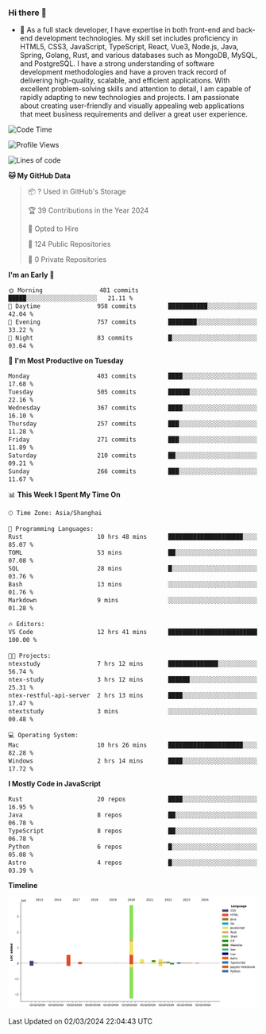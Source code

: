 ### Hi there 👋

- 🌱 As a full stack developer, I have expertise in both front-end and back-end development technologies. My skill set includes proficiency in HTML5, CSS3, JavaScript, TypeScript, React, Vue3, Node.js, Java, Spring, Golang, Rust, and various databases such as MongoDB, MySQL, and PostgreSQL. I have a strong understanding of software development methodologies and have a proven track record of delivering high-quality, scalable, and efficient applications. With excellent problem-solving skills and attention to detail, I am capable of rapidly adapting to new technologies and projects. I am passionate about creating user-friendly and visually appealing web applications that meet business requirements and deliver a great user experience.

<!--START_SECTION:waka-->
![Code Time](http://img.shields.io/badge/Code%20Time-1%2C193%20hrs%2051%20mins-blue)

![Profile Views](http://img.shields.io/badge/Profile%20Views-0-blue)

![Lines of code](https://img.shields.io/badge/From%20Hello%20World%20I%27ve%20Written-5.6%20million%20lines%20of%20code-blue)

**🐱 My GitHub Data** 

> 📦 ? Used in GitHub's Storage 
 > 
> 🏆 39 Contributions in the Year 2024
 > 
> 💼 Opted to Hire
 > 
> 📜 124 Public Repositories 
 > 
> 🔑 0 Private Repositories 
 > 
**I'm an Early 🐤** 

```text
🌞 Morning                481 commits         █████░░░░░░░░░░░░░░░░░░░░   21.11 % 
🌆 Daytime                958 commits         ███████████░░░░░░░░░░░░░░   42.04 % 
🌃 Evening                757 commits         ████████░░░░░░░░░░░░░░░░░   33.22 % 
🌙 Night                  83 commits          █░░░░░░░░░░░░░░░░░░░░░░░░   03.64 % 
```
📅 **I'm Most Productive on Tuesday** 

```text
Monday                   403 commits         ████░░░░░░░░░░░░░░░░░░░░░   17.68 % 
Tuesday                  505 commits         ██████░░░░░░░░░░░░░░░░░░░   22.16 % 
Wednesday                367 commits         ████░░░░░░░░░░░░░░░░░░░░░   16.10 % 
Thursday                 257 commits         ███░░░░░░░░░░░░░░░░░░░░░░   11.28 % 
Friday                   271 commits         ███░░░░░░░░░░░░░░░░░░░░░░   11.89 % 
Saturday                 210 commits         ██░░░░░░░░░░░░░░░░░░░░░░░   09.21 % 
Sunday                   266 commits         ███░░░░░░░░░░░░░░░░░░░░░░   11.67 % 
```


📊 **This Week I Spent My Time On** 

```text
🕑︎ Time Zone: Asia/Shanghai

💬 Programming Languages: 
Rust                     10 hrs 48 mins      █████████████████████░░░░   85.07 % 
TOML                     53 mins             ██░░░░░░░░░░░░░░░░░░░░░░░   07.08 % 
SQL                      28 mins             █░░░░░░░░░░░░░░░░░░░░░░░░   03.76 % 
Bash                     13 mins             ░░░░░░░░░░░░░░░░░░░░░░░░░   01.76 % 
Markdown                 9 mins              ░░░░░░░░░░░░░░░░░░░░░░░░░   01.28 % 

🔥 Editors: 
VS Code                  12 hrs 41 mins      █████████████████████████   100.00 % 

🐱‍💻 Projects: 
ntexstudy                7 hrs 12 mins       ██████████████░░░░░░░░░░░   56.74 % 
ntex-study               3 hrs 12 mins       ██████░░░░░░░░░░░░░░░░░░░   25.31 % 
ntex-restful-api-server  2 hrs 13 mins       ████░░░░░░░░░░░░░░░░░░░░░   17.47 % 
ntextstudy               3 mins              ░░░░░░░░░░░░░░░░░░░░░░░░░   00.48 % 

💻 Operating System: 
Mac                      10 hrs 26 mins      █████████████████████░░░░   82.28 % 
Windows                  2 hrs 14 mins       ████░░░░░░░░░░░░░░░░░░░░░   17.72 % 
```

**I Mostly Code in JavaScript** 

```text
Rust                     20 repos            ████░░░░░░░░░░░░░░░░░░░░░   16.95 % 
Java                     8 repos             ██░░░░░░░░░░░░░░░░░░░░░░░   06.78 % 
TypeScript               8 repos             ██░░░░░░░░░░░░░░░░░░░░░░░   06.78 % 
Python                   6 repos             █░░░░░░░░░░░░░░░░░░░░░░░░   05.08 % 
Astro                    4 repos             █░░░░░░░░░░░░░░░░░░░░░░░░   03.39 % 
```



**Timeline**

![Lines of Code chart](https://raw.githubusercontent.com/elton/elton/main/assets/bar_graph.png)


 Last Updated on 02/03/2024 22:04:43 UTC
<!--END_SECTION:waka-->

<!--
**elton/elton** is a ✨ _special_ ✨ repository because its `README.md` (this file) appears on your GitHub profile.

Here are some ideas to get you started:

- 🔭 I’m currently working on ...
- 🌱 I’m currently learning ...
- 👯 I’m looking to collaborate on ...
- 🤔 I’m looking for help with ...
- 💬 Ask me about ...
- 📫 How to reach me: ...
- 😄 Pronouns: ...
- ⚡ Fun fact: ...
-->
